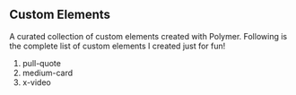 Custom Elements
---------------

A curated collection of custom elements created with Polymer. Following is the complete list of custom elements I created just for fun!

1. pull-quote
2. medium-card
3. x-video
